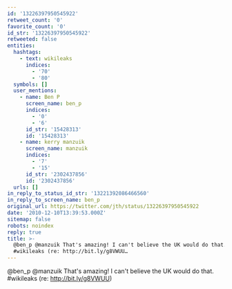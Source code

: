```yaml
---
id: '13226397950545922'
retweet_count: '0'
favorite_count: '0'
id_str: '13226397950545922'
retweeted: false
entities:
  hashtags:
    - text: wikileaks
      indices:
        - '70'
        - '80'
  symbols: []
  user_mentions:
    - name: Ben P
      screen_name: ben_p
      indices:
        - '0'
        - '6'
      id_str: '15428313'
      id: '15428313'
    - name: kerry manzuik
      screen_name: manzuik
      indices:
        - '7'
        - '15'
      id_str: '2302437856'
      id: '2302437856'
  urls: []
in_reply_to_status_id_str: '13221392086466560'
in_reply_to_screen_name: ben_p
original_url: https://twitter.com/jth/status/13226397950545922
date: '2010-12-10T13:39:53.000Z'
sitemap: false
robots: noindex
reply: true
title: >-
  @ben_p @manzuik That's amazing! I can't believe the UK would do that.
  #wikileaks (re: http://bit.ly/g8VWUU…
---
```


@ben_p @manzuik That's amazing! I can't believe the UK would do that. #wikileaks (re: http://bit.ly/g8VWUU)